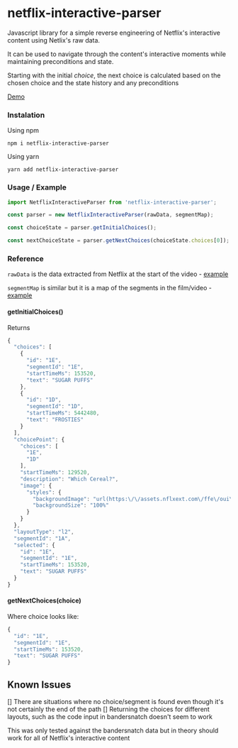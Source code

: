 # netflix-interactive-parser

Javascript library for a simple reverse engineering of Netflix's interactive content using Netlix's raw data.

It can be used to navigate through the content's interactive moments while maintaining preconditions and state. 

Starting with the initial _choice_, the next choice is calculated based on the chosen choice and the state history and any preconditions

[Demo](https://darraghmckay.github.io/netflix-interactive-parser/)

### Instalation

Using npm
```
npm i netflix-interactive-parser
```

Using yarn
```
yarn add netflix-interactive-parser
```

### Usage / Example

```js
import NetflixInteractiveParser from 'netflix-interactive-parser';

const parser = new NetflixInteractiveParser(rawData, segmentMap);

const choiceState = parser.getInitialChoices();

const nextChoiceState = parser.getNextChoices(choiceState.choices[0]);

```


### Reference

`rawData` is the data extracted from Netflix at the start of the video - [example](https://github.com/darraghmckay/netflix-interactive-parser/blob/master/demo/src/data/bandersnatch.js)

`segmentMap` is similar but it is a map of the segments in the film/video - [example](https://github.com/darraghmckay/netflix-interactive-parser/blob/master/demo/src/data/segmentMap.js)

#### getInitialChoices() 

Returns
```js
{
  "choices": [
    {
      "id": "1E",
      "segmentId": "1E",
      "startTimeMs": 153520,
      "text": "SUGAR PUFFS"
    },
    {
      "id": "1D",
      "segmentId": "1D",
      "startTimeMs": 5442480,
      "text": "FROSTIES"
    }
  ],
  "choicePoint": {
    "choices": [
      "1E",
      "1D"
    ],
    "startTimeMs": 129520,
    "description": "Which Cereal?",
    "image": {
      "styles": {
        "backgroundImage": "url(https:\/\/assets.nflxext.com\/ffe\/oui\/interactive\/bs\/playercontrols\/web\/2018125\/8de17b55e40c28643ac50c94b72d41160ef90324e58c44ae94a26f5ad98901f7.webp)",
        "backgroundSize": "100%"
      }
    }
  },
  "layoutType": "l2",
  "segmentId": "1A",
  "selected": {
    "id": "1E",
    "segmentId": "1E",
    "startTimeMs": 153520,
    "text": "SUGAR PUFFS"
  }
}
```

#### getNextChoices(choice)

Where choice looks like:

```js
{
  "id": "1E",
  "segmentId": "1E",
  "startTimeMs": 153520,
  "text": "SUGAR PUFFS"
}
``` 


## Known Issues
[] There are situations where no choice/segment is found even though it's not certainly the end of the path
[] Returning the choices for different layouts, such as the code input in bandersnatch doesn't seem to work

This was only tested against the bandersnatch data but in theory should work for all of Netflix's interactive content
